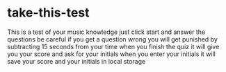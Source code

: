 # take-this-test
This is a test of your music knowledge
just click start and answer the questions
be careful if you get a question wrong you will get punished by subtracting 15 seconds from your time
when you finish the quiz it will give you your score and ask for your initials
when you enter your initials it will save your score and your initials in local storage
